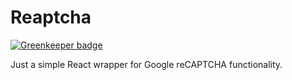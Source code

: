 # Reaptcha

[![Greenkeeper badge](https://badges.greenkeeper.io/sarneeh/reaptcha.svg)](https://greenkeeper.io/)

Just a simple React wrapper for Google reCAPTCHA functionality.